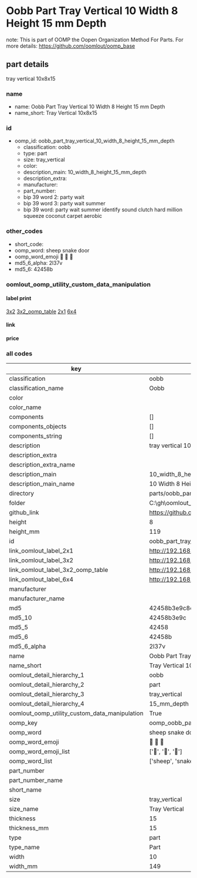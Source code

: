 # Oobb Part Tray Vertical 10 Width 8 Height 15 mm Depth  

note: This is part of OOMP the Oopen Organization Method For Parts. For more details: https://github.com/oomlout/oomp_base

##  part details
  



tray vertical 10x8x15



### name
* name: Oobb Part Tray Vertical 10 Width 8 Height 15 mm Depth
* name_short: Tray Vertical 10x8x15 
### id
* oomp_id: oobb_part_tray_vertical_10_width_8_height_15_mm_depth
  * classification: oobb
  * type: part
  * size: tray_vertical
  * color: 
  * description_main: 10_width_8_height_15_mm_depth
  * description_extra: 
  * manufacturer: 
  * part_number: 
  * bip 39 word 2: party wait
  * bip 39 word 3: party wait summer
  * bip 39 word: party wait summer identify sound clutch hard million squeeze coconut carpet aerobic

### other_codes
* short_code: 
* oomp_word: sheep snake door
* oomp_word_emoji :sheep: :snake: :door:
* md5_6_alpha: 2l37v
* md5_6: 42458b






### oomlout_oomp_utility_custom_data_manipulation
#### label print
[3x2](http://192.168.1.245:1112/?label=oomp%202l37v)
[3x2_oomp_table](http://192.168.1.108:1112/?label=oomp%202l37v)
[2x1](http://192.168.1.242:1112/?label=oomp%202l37v)
[6x4](http://192.168.1.55:1112/?label=oomp%202l37v)    

#### link

                              

#### price







### all codes 
| key | value |  
| --- | --- |  
| classification | oobb |  
| classification_name | Oobb |  
| color |  |  
| color_name |  |  
| components | [] |  
| components_objects | [] |  
| components_string | [] |  
| description | tray vertical 10x8x15 |  
| description_extra |  |  
| description_extra_name |  |  
| description_main | 10_width_8_height_15_mm_depth |  
| description_main_name | 10 Width 8 Height 15 mm Depth |  
| directory | parts/oobb_part_tray_vertical_10_width_8_height_15_mm_depth |  
| folder | C:\gh\oomlout_oobb_version_4_generated_parts\parts\oobb_part_tray_vertical_10_width_8_height_15_mm_depth |  
| github_link | https://github.com/oomlout/oomlout_oomp_part_src/tree/main/parts/oobb_part_tray_vertical_10_width_8_height_15_mm_depth |  
| height | 8 |  
| height_mm | 119 |  
| id | oobb_part_tray_vertical_10_width_8_height_15_mm_depth |  
| link_oomlout_label_2x1 | http://192.168.1.242:1112/?label=oomp%202l37v |  
| link_oomlout_label_3x2 | http://192.168.1.245:1112/?label=oomp%202l37v |  
| link_oomlout_label_3x2_oomp_table | http://192.168.1.108:1112/?label=oomp%202l37v |  
| link_oomlout_label_6x4 | http://192.168.1.55:1112/?label=oomp%202l37v |  
| manufacturer |  |  
| manufacturer_name |  |  
| md5 | 42458b3e9c8cad24b267e709b27d9d04 |  
| md5_10 | 42458b3e9c |  
| md5_5 | 42458 |  
| md5_6 | 42458b |  
| md5_6_alpha | 2l37v |  
| name | Oobb Part Tray Vertical 10 Width 8 Height 15 mm Depth |  
| name_short | Tray Vertical 10x8x15  |  
| oomlout_detail_hierarchy_1 | oobb |  
| oomlout_detail_hierarchy_2 | part |  
| oomlout_detail_hierarchy_3 | tray_vertical |  
| oomlout_detail_hierarchy_4 | 15_mm_depth |  
| oomlout_oomp_utility_custom_data_manipulation | True |  
| oomp_key | oomp_oobb_part_tray_vertical_10_width_8_height_15_mm_depth |  
| oomp_word | sheep snake door |  
| oomp_word_emoji | :sheep: :snake: :door: |  
| oomp_word_emoji_list | [':sheep:', ':snake:', ':door:'] |  
| oomp_word_list | ['sheep', 'snake', 'door'] |  
| part_number |  |  
| part_number_name |  |  
| short_name |  |  
| size | tray_vertical |  
| size_name | Tray Vertical |  
| thickness | 15 |  
| thickness_mm | 15 |  
| type | part |  
| type_name | Part |  
| width | 10 |  
| width_mm | 149 |  
